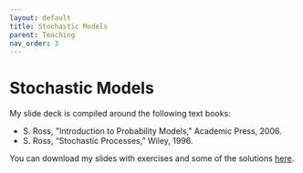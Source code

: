 ```yaml
---
layout: default
title: Stochastic Models
parent: Teaching
nav_order: 3
---
```

# Stochastic Models

My slide deck is compiled around the following text books:  
* S. Ross, "Introduction to Probability Models," Academic Press, 2006.
* S. Ross, “Stochastic Processes,” Wiley, 1996.


You can download my slides with exercises and some of the solutions <a href="../../../assets/files/Presentation.pdf" target="_blank">here</a>.
